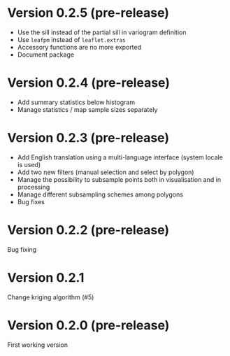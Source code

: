 
# Version 0.2.5 (pre-release)

- Use the sill instead of the partial sill in variogram definition
- Use `leafpm` instead of `leaflet.extras`
- Accessory functions are no more exported
- Document package


# Version 0.2.4 (pre-release)

- Add summary statistics below histogram
- Manage statistics / map sample sizes separately


# Version 0.2.3 (pre-release)

- Add English translation using a multi-language interface (system locale is used)
- Add two new filters (manual selection and select by polygon)
- Manage the possibility to subsample points both in visualisation and in processing
- Manage different subsampling schemes among polygons
- Bug fixes


# Version 0.2.2 (pre-release)

Bug fixing


# Version 0.2.1

Change kriging algorithm (#5)


# Version 0.2.0 (pre-release)

First working version
